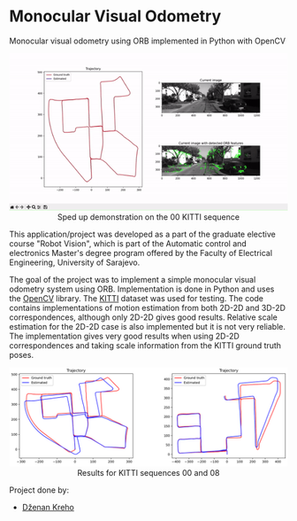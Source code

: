 # Monocular Visual Odometry
Monocular visual odometry using ORB implemented in Python with OpenCV

<p align="center">  
<img src="PartOfSeq00SpeedUp.gif" width="600"/><br>Sped up demonstration on the 00 KITTI sequence
</p>

This application/project was developed as a part of the graduate elective course "Robot Vision", which is part of the Automatic control and electronics Master's degree program offered by the Faculty of Electrical Engineering, University of Sarajevo.

The goal of the project was to implement a simple monocular visual odometry system using ORB. Implementation is done in Python and uses the [OpenCV](https://github.com/opencv/opencv) library. The [KITTI](https://www.cvlibs.net/datasets/kitti/eval_odometry.php) dataset was used for testing. The code contains implementations of motion estimation from both 2D-2D and 3D-2D correspondences, although only 2D-2D gives good results. Relative scale estimation for the 2D-2D case is also implemented but it is not very reliable. The implementation gives very good results when using 2D-2D correspondences and taking scale information from the KITTI ground truth poses.

<p align="center">  
<img src="resultsSeq00and08.png" width="600"/><br>Results for KITTI sequences 00 and 08
</p>

Project done by:
- [Dženan Kreho](https://github.com/dkreho1)
